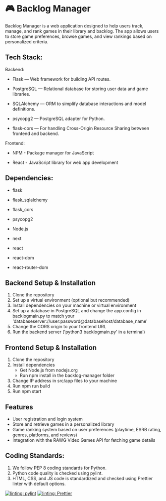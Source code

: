 # 🎮 Backlog Manager

Backlog Manager is a web application designed to help users track, manage, and rank games in their library and backlog. The app allows users to store game preferences, browse games, and view rankings based on personalized criteria.

## Tech Stack:
Backend:
* Flask — Web framework for building API routes.

* PostgreSQL — Relational database for storing user data and game libraries.

* SQLAlchemy — ORM to simplify database interactions and model definitions.

* psycopg2 — PostgreSQL adapter for Python.

* flask-cors — For handling Cross-Origin Resource Sharing between frontend and backend.

Frontend:
* NPM - Package manager for JavaScript

* React - JavaScript library for web app development

## Dependencies:
* flask
* flask_sqlalchemy
* flask_cors
* psycopg2

* Node.js
* next
* react
* react-dom
* react-router-dom

## Backend Setup & Installation
1. Clone the repository
2. Set up a virtual environment (optional but recommended)
3. Install dependencies on your machine or virtual environment
4. Set up a database in PostgreSQL and change the app.config in backlogmain.py to match your 'databaseserver://user:password@databasehost/database_name'
5. Change the CORS origin to your frontend URL
6. Run the backend server ('python3 backlogmain.py' in a terminal)

## Frontend Setup & Installation
1. Clone the repository
2. Install dependencies
    - Get Node.js from nodejs.org
    - Run npm install in the backlog-manager folder
3. Change IP address in src/app files to your machine
4. Run npm run build
5. Run npm start

## Features
* User registration and login system
* Store and retrieve games in a personalized library
* Game ranking system based on user preferences (playtime, ESRB rating, genres, platforms, and reviews)
* Integration with the RAWG Video Games API for fetching game details

## Coding Standards:
1. We follow PEP 8 coding standards for Python.
2. Python code quality is checked using pylint.
3. HTML, CSS, and JS code is standardized and checked using Prettier linter with default options.


[![linting: pylint](https://img.shields.io/badge/linting-pylint-yellowgreen)](https://github.com/pylint-dev/pylint)
[![linting: Prettier](https://img.shields.io/badge/linting-pylint-yellowgreen)](https://prettier.io)

